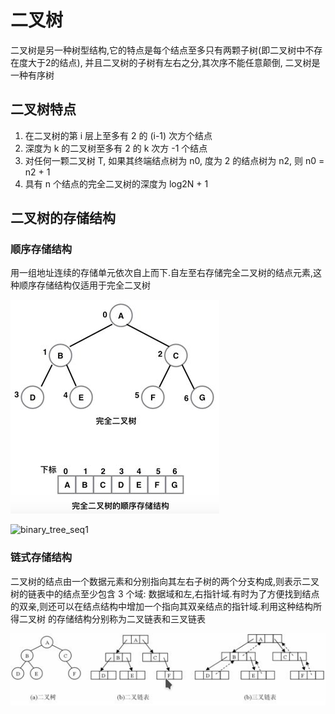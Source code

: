# 二叉树
二叉树是另一种树型结构,它的特点是每个结点至多只有两颗子树(即二叉树中不存在度大于2的结点), 并且二叉树的子树有左右之分,其次序不能任意颠倒, 二叉树是一种有序树

## 二叉树特点

1. 在二叉树的第 i 层上至多有 2 的 (i-1) 次方个结点
2. 深度为 k 的二叉树至多有 2 的 k 次方 -1 个结点
3. 对任何一颗二叉树 T, 如果其终端结点树为 n0, 度为 2 的结点树为 n2, 则 n0 = n2 + 1
4. 具有 n 个结点的完全二叉树的深度为 log2N + 1

## 二叉树的存储结构

### 顺序存储结构
用一组地址连续的存储单元依次自上而下.自左至右存储完全二叉树的结点元素,这种顺序存储结构仅适用于完全二叉树

![binary_tree_seq](../images/tree_seq.jpg)

![binary_tree_seq1](../images/seq_tree_1.png.png)

### 链式存储结构

二叉树的结点由一个数据元素和分别指向其左右子树的两个分支构成,则表示二叉树的链表中的结点至少包含 3 个域: 数据域和左,右指针域.有时为了方便找到结点的双亲,则还可以在结点结构中增加一个指向其双亲结点的指针域.利用这种结构所得二叉树
的存储结构分别称为二叉链表和三叉链表

![tree_linked](../images/tree_linked.png)
